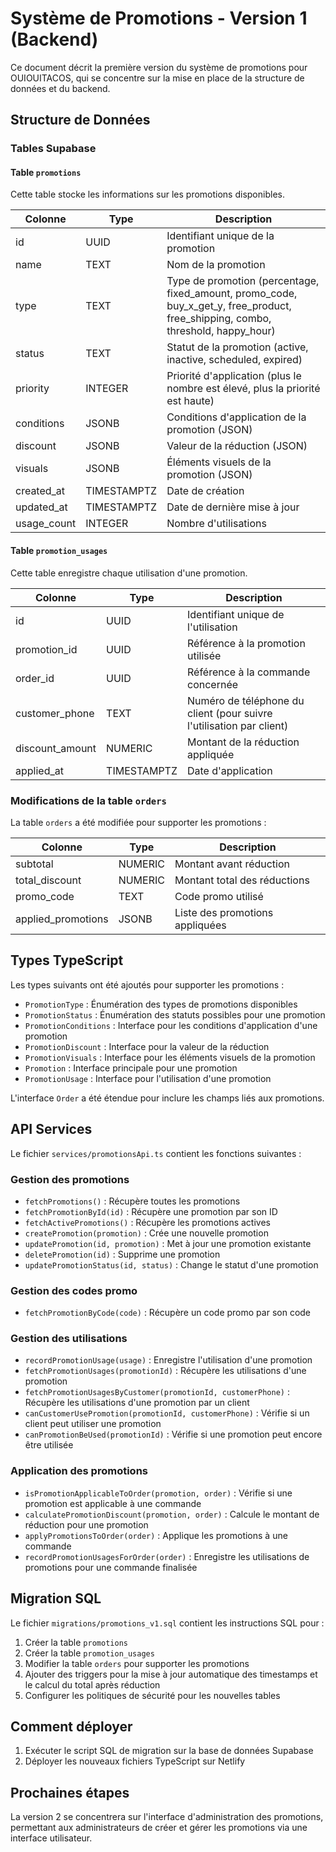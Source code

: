# Système de Promotions - Version 1 (Backend)

Ce document décrit la première version du système de promotions pour OUIOUITACOS, qui se concentre sur la mise en place de la structure de données et du backend.

## Structure de Données

### Tables Supabase

#### Table `promotions`

Cette table stocke les informations sur les promotions disponibles.

| Colonne | Type | Description |
|---------|------|-------------|
| id | UUID | Identifiant unique de la promotion |
| name | TEXT | Nom de la promotion |
| type | TEXT | Type de promotion (percentage, fixed_amount, promo_code, buy_x_get_y, free_product, free_shipping, combo, threshold, happy_hour) |
| status | TEXT | Statut de la promotion (active, inactive, scheduled, expired) |
| priority | INTEGER | Priorité d'application (plus le nombre est élevé, plus la priorité est haute) |
| conditions | JSONB | Conditions d'application de la promotion (JSON) |
| discount | JSONB | Valeur de la réduction (JSON) |
| visuals | JSONB | Éléments visuels de la promotion (JSON) |
| created_at | TIMESTAMPTZ | Date de création |
| updated_at | TIMESTAMPTZ | Date de dernière mise à jour |
| usage_count | INTEGER | Nombre d'utilisations |

#### Table `promotion_usages`

Cette table enregistre chaque utilisation d'une promotion.

| Colonne | Type | Description |
|---------|------|-------------|
| id | UUID | Identifiant unique de l'utilisation |
| promotion_id | UUID | Référence à la promotion utilisée |
| order_id | UUID | Référence à la commande concernée |
| customer_phone | TEXT | Numéro de téléphone du client (pour suivre l'utilisation par client) |
| discount_amount | NUMERIC | Montant de la réduction appliquée |
| applied_at | TIMESTAMPTZ | Date d'application |

### Modifications de la table `orders`

La table `orders` a été modifiée pour supporter les promotions :

| Colonne | Type | Description |
|---------|------|-------------|
| subtotal | NUMERIC | Montant avant réduction |
| total_discount | NUMERIC | Montant total des réductions |
| promo_code | TEXT | Code promo utilisé |
| applied_promotions | JSONB | Liste des promotions appliquées |

## Types TypeScript

Les types suivants ont été ajoutés pour supporter les promotions :

- `PromotionType` : Énumération des types de promotions disponibles
- `PromotionStatus` : Énumération des statuts possibles pour une promotion
- `PromotionConditions` : Interface pour les conditions d'application d'une promotion
- `PromotionDiscount` : Interface pour la valeur de la réduction
- `PromotionVisuals` : Interface pour les éléments visuels de la promotion
- `Promotion` : Interface principale pour une promotion
- `PromotionUsage` : Interface pour l'utilisation d'une promotion

L'interface `Order` a été étendue pour inclure les champs liés aux promotions.

## API Services

Le fichier `services/promotionsApi.ts` contient les fonctions suivantes :

### Gestion des promotions

- `fetchPromotions()` : Récupère toutes les promotions
- `fetchPromotionById(id)` : Récupère une promotion par son ID
- `fetchActivePromotions()` : Récupère les promotions actives
- `createPromotion(promotion)` : Crée une nouvelle promotion
- `updatePromotion(id, promotion)` : Met à jour une promotion existante
- `deletePromotion(id)` : Supprime une promotion
- `updatePromotionStatus(id, status)` : Change le statut d'une promotion

### Gestion des codes promo

- `fetchPromotionByCode(code)` : Récupère un code promo par son code

### Gestion des utilisations

- `recordPromotionUsage(usage)` : Enregistre l'utilisation d'une promotion
- `fetchPromotionUsages(promotionId)` : Récupère les utilisations d'une promotion
- `fetchPromotionUsagesByCustomer(promotionId, customerPhone)` : Récupère les utilisations d'une promotion par un client
- `canCustomerUsePromotion(promotionId, customerPhone)` : Vérifie si un client peut utiliser une promotion
- `canPromotionBeUsed(promotionId)` : Vérifie si une promotion peut encore être utilisée

### Application des promotions

- `isPromotionApplicableToOrder(promotion, order)` : Vérifie si une promotion est applicable à une commande
- `calculatePromotionDiscount(promotion, order)` : Calcule le montant de réduction pour une promotion
- `applyPromotionsToOrder(order)` : Applique les promotions à une commande
- `recordPromotionUsagesForOrder(order)` : Enregistre les utilisations de promotions pour une commande finalisée

## Migration SQL

Le fichier `migrations/promotions_v1.sql` contient les instructions SQL pour :

1. Créer la table `promotions`
2. Créer la table `promotion_usages`
3. Modifier la table `orders` pour supporter les promotions
4. Ajouter des triggers pour la mise à jour automatique des timestamps et le calcul du total après réduction
5. Configurer les politiques de sécurité pour les nouvelles tables

## Comment déployer

1. Exécuter le script SQL de migration sur la base de données Supabase
2. Déployer les nouveaux fichiers TypeScript sur Netlify

## Prochaines étapes

La version 2 se concentrera sur l'interface d'administration des promotions, permettant aux administrateurs de créer et gérer les promotions via une interface utilisateur.
